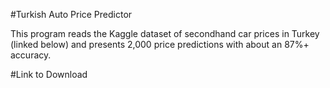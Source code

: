 #Turkish Auto Price Predictor

This program reads the Kaggle dataset of secondhand car prices in Turkey (linked below) and presents 2,000 price predictions with about an 87%+ accuracy.

#Link to Download
